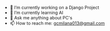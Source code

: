 - 🔭 I’m currently working on a Django Project
- 🌱 I’m currently learning AI
- 💬 Ask me anything about PC's
- 📫 How to reach me: gcmilana013@gmail.com
